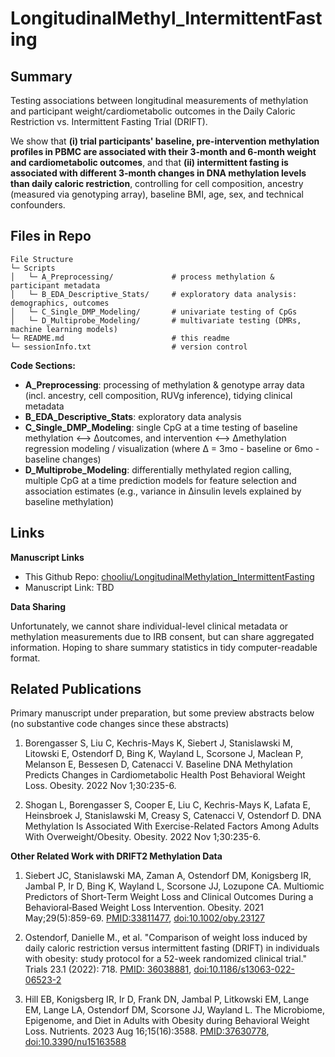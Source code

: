 # LongitudinalMethyl_IntermittentFasting 

## Summary

Testing associations between longitudinal measurements of methylation and participant weight/cardiometabolic outcomes in the Daily Caloric Restriction vs. Intermittent Fasting Trial (DRIFT).

We show that **(i) trial participants' baseline, pre-intervention methylation profiles in PBMC are associated with their 3-month and 6-month weight and cardiometabolic outcomes**, and that **(ii) intermittent fasting is associated with different 3-month changes in DNA methylation levels than daily caloric restriction**, controlling for cell composition, ancestry (measured via genotyping array), baseline BMI, age, sex, and technical confounders.


## Files in Repo

```
File Structure
└─ Scripts
│   └─ A_Preprocessing/             # process methylation & participant metadata
│   └─ B_EDA_Descriptive_Stats/     # exploratory data analysis: demographics, outcomes
│   └─ C_Single_DMP_Modeling/       # univariate testing of CpGs
│   └─ D_Multiprobe_Modeling/       # multivariate testing (DMRs, machine learning models)
└─ README.md                        # this readme
└─ sessionInfo.txt                  # version control
```

**Code Sections:**

* **A_Preprocessing**: processing of methylation & genotype array data (incl. ancestry, cell composition, RUVg inference), tidying clinical metadata 
* **B_EDA_Descriptive_Stats**: exploratory data analysis
* **C_Single_DMP_Modeling**: single CpG at a time testing of baseline methylation <--> Δoutcomes, and intervention <--> Δmethylation regression modeling / visualization (where Δ = 3mo - baseline or 6mo - baseline changes)
* **D_Multiprobe_Modeling**: differentially methylated region calling, multiple CpG at a time prediction models for feature selection and association estimates (e.g., variance in Δinsulin levels explained by baseline methylation)

## Links

**Manuscript Links**
  
* This Github Repo: [chooliu/LongitudinalMethylation_IntermittentFasting](http://www.github.com/chooliu/LongitudinalMethylation_IntermittentFasting)
* Manuscript Link: TBD

**Data Sharing**

Unfortunately, we cannot share individual-level clinical metadata or methylation measurements due to IRB consent, but can share aggregated information. Hoping to share summary statistics in tidy computer-readable format.

## Related Publications

Primary manuscript under preparation, but some preview abstracts below (no substantive code changes since these abstracts)

1. Borengasser S, Liu C, Kechris-Mays K, Siebert J, Stanislawski M, Litowski E, Ostendorf D, Bing K, Wayland L, Scorsone J, Maclean P, Melanson E, Bessesen D, Catenacci V. Baseline DNA Methylation Predicts Changes in Cardiometabolic Health Post Behavioral Weight Loss. Obesity. 2022 Nov 1;30:235-6.

2. Shogan L, Borengasser S, Cooper E, Liu C, Kechris-Mays K, Lafata E, Heinsbroek J, Stanislawski M, Creasy S, Catenacci V, Ostendorf D. DNA Methylation Is Associated With Exercise-Related Factors Among Adults With Overweight/Obesity. Obesity. 2022 Nov 1;30:235-6.


**Other Related Work with DRIFT2 Methylation Data**

1. Siebert JC, Stanislawski MA, Zaman A, Ostendorf DM, Konigsberg IR, Jambal P, Ir D, Bing K, Wayland L, Scorsone JJ, Lozupone CA. Multiomic Predictors of Short‐Term Weight Loss and Clinical Outcomes During a Behavioral‐Based Weight Loss Intervention. Obesity. 2021 May;29(5):859-69. [PMID:33811477](https://pubmed.ncbi.nlm.nih.gov/33811477/), [doi:10.1002/oby.23127](https://doi.org/10.1002/oby.23127)

2. Ostendorf, Danielle M., et al. "Comparison of weight loss induced by daily caloric restriction versus intermittent fasting (DRIFT) in individuals with obesity: study protocol for a 52-week randomized clinical trial." Trials 23.1 (2022): 718. [PMID: 36038881](https://pubmed.ncbi.nlm.nih.gov/36038881/),  [doi:10.1186/s13063-022-06523-2](https://doi.org/10.1186/s13063-022-06523-2)

3. Hill EB, Konigsberg IR, Ir D, Frank DN, Jambal P, Litkowski EM, Lange EM, Lange LA, Ostendorf DM, Scorsone JJ, Wayland L. The Microbiome, Epigenome, and Diet in Adults with Obesity during Behavioral Weight Loss. Nutrients. 2023 Aug 16;15(16):3588. [PMID:37630778](https://pubmed.ncbi.nlm.nih.gov/37630778/), [doi:10.3390/nu15163588](https://doi.org/10.3390/nu15163588)
